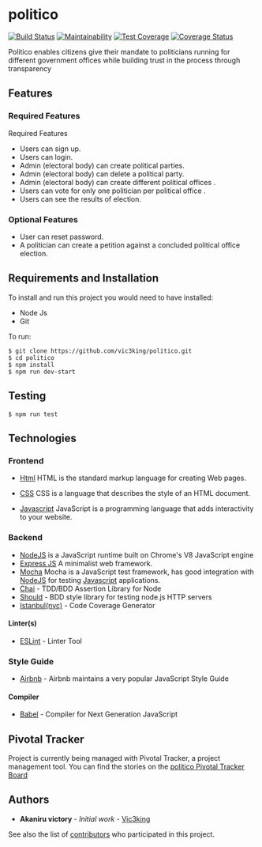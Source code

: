 # politico

[![Build Status](https://travis-ci.org/vic3king/politico.svg?branch=development)](https://travis-ci.org/vic3king/politico)
[![Maintainability](https://api.codeclimate.com/v1/badges/0144fa068693f2942326/maintainability)](https://codeclimate.com/github/vic3king/politico/maintainability)
[![Test Coverage](https://api.codeclimate.com/v1/badges/0144fa068693f2942326/test_coverage)](https://codeclimate.com/github/vic3king/politico/test_coverage)
[![Coverage Status](https://coveralls.io/repos/github/vic3king/politico/badge.svg?branch=development)](https://coveralls.io/github/vic3king/politico?branch=development)

Politico enables citizens give their mandate to politicians running for different government offices while building trust in the process through transparency

## Features

### Required Features

Required Features
* Users can sign up.
* Users can login.
* Admin (electoral body) can create political parties.
* Admin (electoral body) can delete a political party.
* Admin (electoral body) can create different political offices .
* Users can vote for only one politician per political office .
* Users can see the results of election.

### Optional Features 
* User can reset password.
* A politician can create a petition against a concluded political office election.

## Requirements and Installation
To install and run this project you would need to have installed:
- Node Js
- Git

To run:
```
$ git clone https://github.com/vic3king/politico.git
$ cd politico
$ npm install
$ npm run dev-start
```
## Testing
```
$ npm run test
```

## Technologies 

### Frontend
* [Html](https://www.w3schools.com/html/html_intro.asp) HTML is the standard markup language for creating Web pages.

* [CSS](https://www.w3schools.com/css/default.asp) CSS is a language that describes the style of an HTML document.

* [Javascript](https://www.javascript.com/) JavaScript is a programming language that adds interactivity to your website.

### Backend

* [NodeJS](http://nodejs.org/en) is a JavaScript runtime built on Chrome's V8 JavaScript engine
* [Express JS](http://express.com) A minimalist web framework.
* [Mocha](https://mochajs.org/) Mocha is a JavaScript test framework, has good integration with [NodeJS](nodejs.org/en) for testing [Javascript](javascript.com) applications.
* [Chai](http://chaijs.com/) - TDD/BDD Assertion Library for Node
* [Should](https://www.chaijs.com/guide/styles/#should) - BDD style
  library for testing node.js HTTP servers
* [Istanbul(nyc)](https://istanbul.js.org/) - Code Coverage Generator

#### Linter(s)

* [ESLint](https://eslint.org/) - Linter Tool

### Style Guide
* [Airbnb](https://github.com/airbnb/javascript) - Airbnb maintains a very popular JavaScript Style Guide

#### Compiler

* [Babel](https://eslint.org/) - Compiler for Next Generation JavaScript

## Pivotal Tracker

Project is currently being managed with Pivotal Tracker, a project management tool. You can find the stories on the [politico Pivotal Tracker Board](https://www.pivotaltracker.com/n/projects/2238799)

## Authors

* **Akaniru victory** - *Initial work* - [Vic3king](https://github.com/vic3king)

See also the list of [contributors](https://github.com/vic3king/politico/settings/collaboration) who participated in this project.


